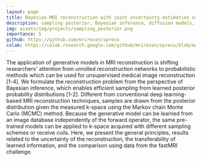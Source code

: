 ```yaml
---
layout: page
title: Bayesian MRI reconstruction with joint uncertainty estimation using diffusion models
description: sampling posterior, Bayesian inference, diffusion models, uncertainty estimation, inverse problem, MR image reconstruction
img: assets/img/projects/sampling_posterior.png
importance: 5
github: https://github.com/mrirecon/spreco
colab: https://colab.research.google.com/github/mrirecon/spreco/blob/main/examples/scripts/demo_recon.ipynb
---
```


The application of generative models in MRI reconstruction
is shifting researchers' attention from unrolled reconstruction
networks to probabilistic methods which can be used for
unsupervised medical image reconstruction [1-4].
We formulate the reconstruction problem from the perspective of
Bayesian inference, which enables efficient sampling
from learned posterior probability distributions [1-2]. Different
from conventional deep learning-based MRI reconstruction
techniques, samples are drawn from the posterior distribution
given the measured k-space using the Markov chain Monte Carlo
(MCMC) method. Because the generative model can be learned
from an image database independently of the forward operator,
the same pre-trained models can be applied to k-space acquired
with different sampling schemes or receive coils. Here,
we present the general principles, results related to the
uncertainty of the reconstruction, the transferability of
learned information, and the comparison using data from
the fastMRI challenge.
